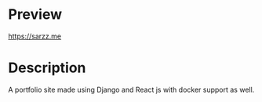 # Preview
https://sarzz.me


# Description
A portfolio site made using Django and React js with docker support as well.
